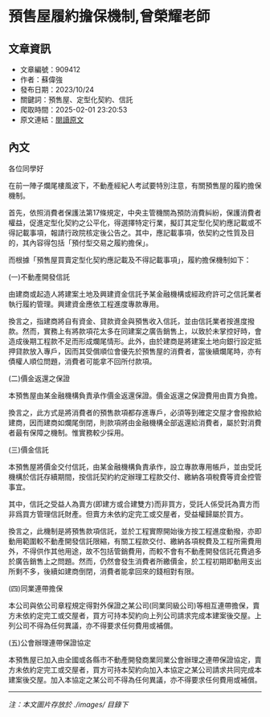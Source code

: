 # 預售屋履約擔保機制,曾榮耀老師

## 文章資訊
- 文章編號：909412
- 作者：蘇偉強
- 發布日期：2023/10/24
- 關鍵詞：預售屋、定型化契約、信託
- 爬取時間：2025-02-01 23:20:53
- 原文連結：[閱讀原文](https://real-estate.get.com.tw/Columns/detail.aspx?no=909412)

## 內文


各位同學好


在前一陣子爛尾樓風波下，不動產經紀人考試要特別注意，有關預售屋的履約擔保機制。


首先，依照消費者保護法第17條規定，中央主管機關為預防消費糾紛，保護消費者權益，促進定型化契約之公平化，得選擇特定行業，擬訂其定型化契約應記載或不得記載事項，報請行政院核定後公告之。其中，應記載事項，依契約之性質及目的，其內容得包括「預付型交易之履約擔保」。


而根據「預售屋買賣定型化契約應記載及不得記載事項」，履約擔保機制如下：


(一)不動產開發信託


由建商或起造人將建案土地及興建資金信託予某金融機構或經政府許可之信託業者執行履約管理。興建資金應依工程進度專款專用。


換言之，指建商將自有資金、貸款資金與預售收入信託，並由信託業者按進度撥款。然而，實務上有將款項花太多在同建案之廣告銷售上，以致於未掌控好時，會造成後期工程款不足而形成爛尾情形。此外，由於建商是將建案土地向銀行設定抵押貸款放入專戶，因而其受償順位會優先於預售屋的消費者，當後續爛尾時，亦有債權人順位問題，消費者可能拿不回所付款項。


(二)價金返還之保證


本預售屋由某金融機構負責承作價金返還保證。價金返還之保證費用由賣方負擔。


換言之，此方式是將消費者的預售款項都存進專戶，必須等到確定交屋才會撥款給建商，因而建商如爛尾倒閉，則款項將由金融機構全部返還給消費者，屬於對消費者最有保障之機制。惟實務較少採用。


(三)價金信託


本預售屋將價金交付信託，由某金融機構負責承作，設立專款專用帳戶，並由受託機構於信託存續期間，按信託契約約定辦理工程款交付、繳納各項稅費等資金控管事宜。


其中，信託之受益人為賣方(即建方或合建雙方)而非買方，受託人係受託為賣方而非爲買方管理信託財產。但賣方未依約定完工或交屋者，受益權歸屬於買方。


換言之，此機制是將預售款項信託，並於工程實際開始後方按工程進度動撥，亦即動用範圍較不動產開發信託限縮，有關工程款交付、繳納各項稅費及工程所需費用外，不得供作其他用途，故不包括管銷費用，而較不會有不動產開發信託花費過多於廣告銷售上之問題。然而，仍然會發生消費者所繳價金，於工程初期即動用支出所剩不多，後續如建商倒閉，消費者能拿回來的錢相對有限。


(四)同業連帶擔保


本公司與依公司章程規定得對外保證之某公司(同業同級公司)等相互連帶擔保，賣方未依約定完工或交屋者，買方可持本契約向上列公司請求完成本建案後交屋。上列公司不得為任何異議，亦不得要求任何費用或補償。


(五)公會辦理連帶保證協定


本預售屋已加入由全國或各縣市不動產開發商業同業公會辦理之連帶保證協定，賣方未依約定完工或交屋者，買方可持本契約向加入本協定之某公司請求共同完成本建案後交屋。加入本協定之某公司不得為任何異議，亦不得要求任何費用或補償。

---
*注：本文圖片存放於 ./images/ 目錄下*
